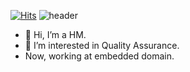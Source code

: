 <!---
toms0124/toms0124 is a ✨ special ✨ repository because its `README.md` (this file) appears on your GitHub profile.
You can click the Preview link to take a look at your changes.
--->
[![Hits](https://hits.seeyoufarm.com/api/count/incr/badge.svg?url=https%3A%2F%2Fgithub.com%2Ftoms0124%2Fhit-counter&count_bg=%2394A3E9&title_bg=%23555555&icon=itunes.svg&icon_color=%23E7E7E7&title=HITS&edge_flat=false)](https://hits.seeyoufarm.com)
![header](https://capsule-render.vercel.app/api?type=Waving&color=timeAuto&height=250&section=header&text=Hyungmen&fontSize=80)


- 👋 Hi, I’m a HM.
- 👀 I’m interested in Quality Assurance.
- Now, working at embedded domain.
